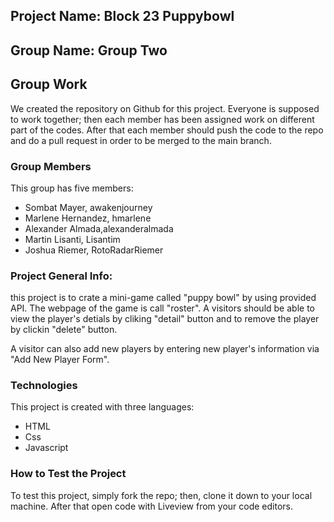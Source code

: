 ## Project Name: Block 23 Puppybowl

## Group Name: Group Two

## Group Work
We created the repository on Github for this project. Everyone is supposed to work together; then each member has been assigned work on different part of the codes. After that each member should push the code to the repo and do a pull request in order to be merged to the main branch.

### Group Members
This group has five members: 
* Sombat Mayer, awakenjourney
* Marlene Hernandez, hmarlene
* Alexander Almada,alexanderalmada
* Martin Lisanti, Lisantim
* Joshua Riemer, RotoRadarRiemer

### Project General Info:
this project is to crate a mini-game called "puppy bowl" by using provided API. The webpage of the game is call "roster". A visitors should be able to view the player's detials by cliking "detail" button and to remove the player by clickin "delete" button.

A visitor can also add new players by entering new player's information via "Add New Player Form".

### Technologies
This project is created with three languages:
* HTML
* Css
* Javascript

### How to Test the Project
To test this project, simply fork the repo; then, clone it down to your local machine. After that open code with Liveview from your code editors.

